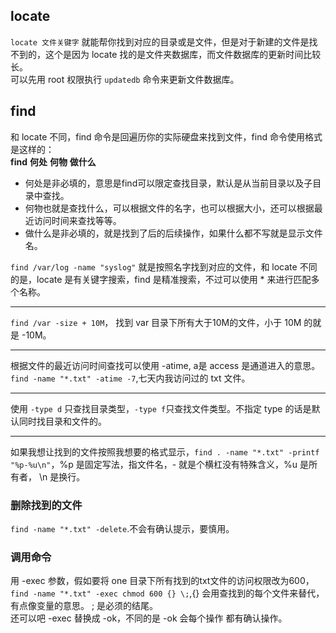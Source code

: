 ## locate
`locate 文件关键字` 就能帮你找到对应的目录或是文件，但是对于新建的文件是找不到的，这个是因为 locate 找的是文件夹数据库，而文件数据库的更新时间比较长。  
可以先用 root 权限执行 `updatedb` 命令来更新文件数据库。

## find
和 locate 不同，find 命令是回遍历你的实际硬盘来找到文件，find 命令使用格式是这样的：  
**find** **何处** **何物** **做什么**
* 何处是非必填的，意思是find可以限定查找目录，默认是从当前目录以及子目录中查找。
* 何物也就是查找什么，可以根据文件的名字，也可以根据大小，还可以根据最近访问时间来查找等等。
* 做什么是非必填的，就是找到了后的后续操作，如果什么都不写就是显示文件名。

`find /var/log -name "syslog"` 就是按照名字找到对应的文件，和 locate 不同的是，locate 是有关键字搜索，find 是精准搜索，不过可以使用 * 来进行匹配多个名称。
***
`find /var -size + 10M`， 找到 var 目录下所有大于10M的文件，小于 10M 的就是 -10M。
***
根据文件的最近访问时间查找可以使用 -atime, a是 access 是通道进入的意思。`find -name "*.txt" -atime -7`,七天内我访问过的 txt 文件。
***
使用 `-type d` 只查找目录类型，`-type f`只查找文件类型。不指定 type 的话是默认同时找目录和文件的。
*** 
如果我想让找到的文件按照我想要的格式显示，`find . -name "*.txt" -printf "%p-%u\n"`，%p 是固定写法，指文件名，- 就是个横杠没有特殊含义，%u 是所有者， \n 是换行。

### 删除找到的文件
`find -name "*.txt" -delete`.不会有确认提示，要慎用。

### 调用命令
用 -exec 参数，假如要将 one 目录下所有找到的txt文件的访问权限改为600，`find -name "*.txt" -exec chmod 600 {} \;`,{} 会用查找到的每个文件来替代，有点像变量的意思。 \; 是必须的结尾。  
还可以吧 -exec 替换成 -ok，不同的是 -ok 会每个操作 都有确认操作。